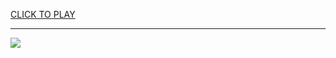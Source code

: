 
<a href="https://premium76.site?title=unblocked_games_soccer_legends&ref=13M">CLICK TO PLAY</a></h3>
<hr>

<a href="https://premium76.site?title=unblocked_games_soccer_legends&ref=13M"><img src="https://clearcache.store/games.png"></a>


